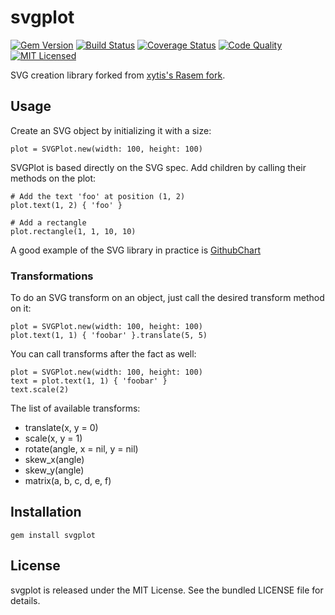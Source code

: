 svgplot
=========

[![Gem Version](https://img.shields.io/gem/v/svgplot.svg)](https://rubygems.org/gems/svgplot)
[![Build Status](https://img.shields.io/travis/com/akerl/svgplot.svg)](https://travis-ci.com/akerl/svgplot)
[![Coverage Status](https://img.shields.io/codecov/c/github/akerl/svgplot.svg)](https://codecov.io/github/akerl/svgplot)
[![Code Quality](https://img.shields.io/codacy/a4ad68dc9c4940b58f9b78ec1996f533.svg)](https://www.codacy.com/app/akerl/svgplot)
[![MIT Licensed](https://img.shields.io/badge/license-MIT-green.svg)](https://tldrlegal.com/license/mit-license)

SVG creation library forked from [xytis's Rasem fork](https://github.com/xytis/rasem).

## Usage

Create an SVG object by initializing it with a size:

```
plot = SVGPlot.new(width: 100, height: 100)
```

SVGPlot is based directly on the SVG spec. Add children by calling their methods on the plot:

```
# Add the text 'foo' at position (1, 2)
plot.text(1, 2) { 'foo' }
```

```
# Add a rectangle
plot.rectangle(1, 1, 10, 10)
```

A good example of the SVG library in practice is [GithubChart](https://github.com/akerl/githubchart/blob/master/lib/githubchart/svg.rb)

### Transformations

To do an SVG transform on an object, just call the desired transform method on it:

```
plot = SVGPlot.new(width: 100, height: 100)
plot.text(1, 1) { 'foobar' }.translate(5, 5)
```

You can call transforms after the fact as well:

```
plot = SVGPlot.new(width: 100, height: 100)
text = plot.text(1, 1) { 'foobar' }
text.scale(2)
```

The list of available transforms:

* translate(x, y = 0)
* scale(x, y = 1)
* rotate(angle, x = nil, y = nil)
* skew_x(angle)
* skew_y(angle)
* matrix(a, b, c, d, e, f)

## Installation

    gem install svgplot

## License

svgplot is released under the MIT License. See the bundled LICENSE file for details.

